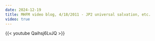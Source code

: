 ```yaml
---
date: 2024-12-19
title: MHFM video blog, 4/18/2011 - JP2 universal salvation, etc.
video: true
---
```



{{< youtube Qaihsj6LvJQ >}}
